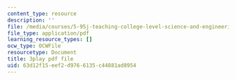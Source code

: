 ```yaml
---
content_type: resource
description: ''
file: /media/courses/5-95j-teaching-college-level-science-and-engineering-fall-2015/63d12f15eef2d9766135c44881ad8954_hGBNi4P9OfA.pdf
file_type: application/pdf
learning_resource_types: []
ocw_type: OCWFile
resourcetype: Document
title: 3play pdf file
uid: 63d12f15-eef2-d976-6135-c44881ad8954
---
```

